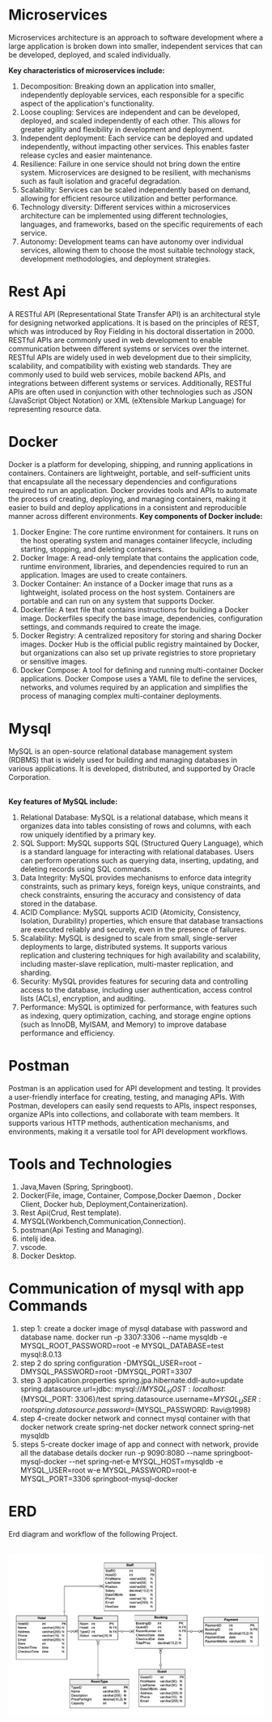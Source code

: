 # Microservices

Microservices architecture is an approach to software development where a large application is broken down into smaller, independent services that can be developed, deployed, and scaled individually.
<br>

<b> Key characteristics of microservices include:</b>
1. Decomposition: Breaking down an application into smaller, independently deployable services, each responsible for a specific aspect of the application's functionality.
2. Loose coupling: Services are independent and can be developed, deployed, and scaled independently of each other. This allows for greater agility and flexibility in development and deployment.
3. Independent deployment: Each service can be deployed and updated independently, without impacting other services. This enables faster release cycles and easier maintenance.
4. Resilience: Failure in one service should not bring down the entire system. Microservices are designed to be resilient, with mechanisms such as fault isolation and graceful degradation.
5. Scalability: Services can be scaled independently based on demand, allowing for efficient resource utilization and better performance.
6. Technology diversity: Different services within a microservices architecture can be implemented using different technologies, languages, and frameworks, based on the specific requirements of each service.
7. Autonomy: Development teams can have autonomy over individual services, allowing them to choose the most suitable technology stack, development methodologies, and deployment strategies.
# Rest Api

A RESTful API (Representational State Transfer API) is an architectural style for designing networked applications. It is based on the principles of REST, which was introduced by Roy Fielding in his doctoral dissertation in 2000. RESTful APIs are commonly used in web development to enable communication between different systems or services over the internet.
RESTful APIs are widely used in web development due to their simplicity, scalability, and compatibility with existing web standards. They are commonly used to build web services, mobile backend APIs, and integrations between different systems or services. Additionally, RESTful APIs are often used in conjunction with other technologies such as JSON (JavaScript Object Notation) or XML (eXtensible Markup Language) for representing resource data.
# Docker
Docker is a platform for developing, shipping, and running applications in containers. Containers are lightweight, portable, and self-sufficient units that encapsulate all the necessary dependencies and configurations required to run an application. Docker provides tools and APIs to automate the process of creating, deploying, and managing containers, making it easier to build and deploy applications in a consistent and reproducible manner across different environments.
<b> Key components of Docker include:</b>

1. Docker Engine: The core runtime environment for containers. It runs on the host operating system and manages container lifecycle, including starting, stopping, and deleting containers.
2. Docker Image: A read-only template that contains the application code, runtime environment, libraries, and dependencies required to run an application. Images are used to create containers.
3. Docker Container: An instance of a Docker image that runs as a lightweight, isolated process on the host system. Containers are portable and can run on any system that supports Docker.
4. Dockerfile: A text file that contains instructions for building a Docker image. Dockerfiles specify the base image, dependencies, configuration settings, and commands required to create the image.
5. Docker Registry: A centralized repository for storing and sharing Docker images. Docker Hub is the official public registry maintained by Docker, but organizations can also set up private registries to store proprietary or sensitive images.
6. Docker Compose: A tool for defining and running multi-container Docker applications. Docker Compose uses a YAML file to define the services, networks, and volumes required by an application and simplifies the process of managing complex multi-container deployments.

# Mysql 
MySQL is an open-source relational database management system (RDBMS) that is widely used for building and managing databases in various applications. It is developed, distributed, and supported by Oracle Corporation.

<br>
<b> Key features of MySQL include:</b>

1. Relational Database: MySQL is a relational database, which means it organizes data into tables consisting of rows and columns, with each row uniquely identified by a primary key.
2. SQL Support: MySQL supports SQL (Structured Query Language), which is a standard language for interacting with relational databases. Users can perform operations such as querying data, inserting, updating, and deleting records using SQL commands.
3. Data Integrity: MySQL provides mechanisms to enforce data integrity constraints, such as primary keys, foreign keys, unique constraints, and check constraints, ensuring the accuracy and consistency of data stored in the database.
4. ACID Compliance: MySQL supports ACID (Atomicity, Consistency, Isolation, Durability) properties, which ensure that database transactions are executed reliably and securely, even in the presence of failures.
5. Scalability: MySQL is designed to scale from small, single-server deployments to large, distributed systems. It supports various replication and clustering techniques for high availability and scalability, including master-slave replication, multi-master replication, and sharding.
6. Security: MySQL provides features for securing data and controlling access to the database, including user authentication, access control lists (ACLs), encryption, and auditing.
7. Performance: MySQL is optimized for performance, with features such as indexing, query optimization, caching, and storage engine options (such as InnoDB, MyISAM, and Memory) to improve database performance and efficiency.

# Postman

Postman is an application used for API development and testing. It provides a user-friendly interface for creating, testing, and managing APIs. With Postman, developers can easily send requests to APIs, inspect responses, organize APIs into collections, and collaborate with team members. It supports various HTTP methods, authentication mechanisms, and environments, making it a versatile tool for API development workflows.

# Tools and Technologies 

1. Java,Maven (Spring, Springboot).
2. Docker(File, image, Container, Compose,Docker Daemon , Docker Client, Docker hub, Deployment,Containerization).
3. Rest Api(Crud, Rest template).
4. MYSQL(Workbench,Communication,Connection).
5. postman(Api Testing and Managing).
6. intelij idea.
7. vscode.
8. Docker Desktop.

# Communication of mysql with app Commands

1. step 1: create a docker image of mysql database with password and database name.
docker run -p 3307:3306 --name mysqldb -e MYSQL_ROOT_PASSWORD=root -e MYSQL_DATABASE=test mysql:8.0.13
2. step 2 do spring configuration
-DMYSQL_USER=root -DMYSQL_PASSWORD=root -DMYSQL_PORT=3307
3. step 3 application.properties
spring.jpa.hibernate.ddl-auto=update
spring.datasource.url=jdbc: mysql://${MYSQL_HOST: localhost}:${MYSQL_PORT: 3306}/test
spring.datasource.username=${MYSQL_USER: root} spring.datasource.password=${MYSQL_PASSWORD: Ravi@1998}
4. step 4-create docker network and connect mysql container with that
docker network create spring-net
docker network connect spring-net mysqldb
5. steps 5-create docker image of app and connect with network, provide all the database details
  docker run -p 9090:8080 --name springboot-mysql-docker --net spring-net-e MYSQL_HOST=mysqldb -e MYSQL_USER=root w-e MYSQL_PASSWORD=root-e MYSQL_PORT=3306  springboot-mysql-docker

# ERD
Erd diagram and workflow of the following Project.

<br>
<img src="Hotel%20Management%20ERD.png">
